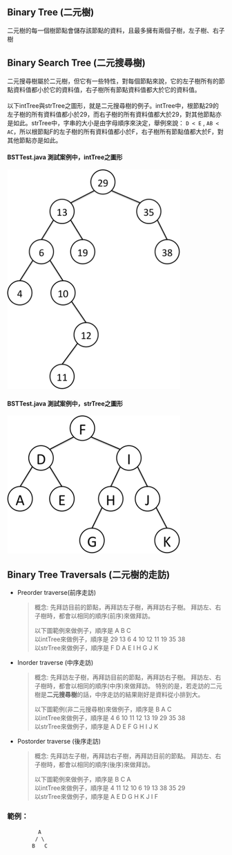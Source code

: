 ## Binary Tree (二元樹)
二元樹的每一個樹節點會儲存該節點的資料，且最多擁有兩個子樹，左子樹、右子樹

## Binary Search Tree (二元搜尋樹)
二元搜尋樹屬於二元樹，但它有一些特性，對每個節點來說，它的左子樹所有的節點資料值都小於它的資料值，右子樹所有節點資料值都大於它的資料值。
<br><br>以下intTree與strTree之圖形，就是二元搜尋樹的例子。intTree中，根節點29的左子樹的所有資料值都小於29，而右子樹的所有資料值都大於29，對其他節點亦是如此。strTree中，字串的大小是由字母順序來決定，舉例來說： `D < E` , `AB < AC`，所以根節點F的左子樹的所有資料值都小於F，右子樹所有節點值都大於F，對其他節點亦是如此。

#### BSTTest.java 測試案例中，intTree之圖形

<img src="img/BST1.png" width="400">


#### BSTTest.java 測試案例中，strTree之圖形

<img src="img/BST2.png" width="400">

## Binary Tree Traversals (二元樹的走訪)

* Preorder traverse(前序走訪)
	> 概念: 先拜訪目前的節點，再拜訪左子樹，再拜訪右子樹。
	> 拜訪左、右子樹時，都會以相同的順序(前序)來做拜訪。
	>
	> 以下圖範例來做例子，順序是 A B C <br>
	> 以intTree來做例子，順序是 29 13 6 4 10 12 11 19 35 38 <br>
	> 以strTree來做例子，順序是 F D A E I H G J K

* Inorder traverse (中序走訪)
	> 概念: 先拜訪左子樹，再拜訪目前的節點，再拜訪右子樹。
	> 拜訪左、右子樹時，都會以相同的順序(中序)來做拜訪。
	> 特別的是，若走訪的二元樹是**二元搜尋樹**的話，中序走訪的結果剛好是資料從小排到大。
	> 
	> 以下圖範例(非二元搜尋樹)來做例子，順序是 B A C <br>
	> 以intTree來做例子，順序是 4 6 10 11 12 13 19 29 35 38 <br>
	> 以strTree來做例子，順序是 A D E F G H I J K

* Postorder traverse (後序走訪)
	> 概念: 先拜訪左子樹，再拜訪右子樹，再拜訪目前的節點。
	> 拜訪左、右子樹時，都會以相同的順序(後序)來做拜訪。
	> 
	> 以下圖範例來做例子，順序是 B C A <br>
	> 以intTree來做例子，順序是 4 11 12 10 6 19 13 38 35 29 <br>
	> 以strTree來做例子，順序是 A E D G H K J I F 

### 範例：
```
		  A
		 / \
		B   C
```
